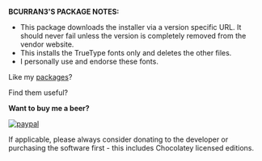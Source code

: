 **BCURRAN3'S PACKAGE NOTES:**

* This package downloads the installer via a version specific URL. It should never fail unless the version is completely removed from the vendor website.
* This installs the TrueType fonts only and deletes the other files.
* I personally use and endorse these fonts.

Like my [packages](https://chocolatey.org/profiles/bcurran3)? 

Find them useful?

**Want to buy me a beer?**

[![paypal](https://www.paypalobjects.com/en_US/i/btn/btn_donateCC_LG.gif)](https://www.paypal.com/cgi-bin/webscr?cmd=_s-xclick&hosted_button_id=4ECL3UCG5CGB6)

If applicable, please always consider donating to the developer or purchasing the software first - this includes Chocolatey licensed editions. 

